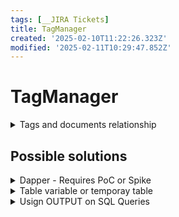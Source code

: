 ```yaml
---
tags: [__JIRA Tickets]
title: TagManager
created: '2025-02-10T11:22:26.323Z'
modified: '2025-02-11T10:29:47.852Z'
---
```


# TagManager

<details>
  <summary>Tags and documents relationship</summary>

  - Shared Libraries.
    + **FetchLibraryTags**
      + When you click on Manage tags at personal library, the results contains all tags for this user and for libraryId = 0
      + When you click ... the results on this popup contains the same results that the previous.
      + You can modify any tag on any selected library. This is right?

  - LibraryController - LibraryDocument.DeleteAllTags(...)
  - DocumentViewerController - DeleteAllTags(request.DocumentId, Db)
  - LibraryDocumentDbUpdateCommand - DeleteAllTags(...)

</details>

## Possible solutions

<details>
  <summary>Dapper - Requires PoC or Spike</summary>

  - https://www.learndapper.com/bulk-operations/bulk-insert
  - https://www.learndapper.com/bulk-operations/bulk-update
  - https://www.learndapper.com/bulk-operations/bulk-delete
  - https://www.learndapper.com/dapper-query/selecting-multiple-results

</details>

<details>
  <summary>Table variable or temporay table</summary>

  ```
  update 
    sometable
  set  
    x = v.value
  from 
    (values (a, b), (c, d), (e, f)) v(id, value)
  where 
    sometable.id = v.id;
  ```
  ```
    UPDATE t
      SET Field1 = v.Field1
      FROM dbo.MyTable t JOIN
          (VALUES (95, 348923),
                  (90, 348924),
                  (100, 348925)
          ) v(Field1, MyTableId)
          ON v.MyTableId = t.MyTableId;
  ```

</details>

<details>
  <summary>Usign OUTPUT on SQL Queries</summary>

  - Insert/update/delete tags at once time.
  ```
  private IEnumerable<LibraryTag> CreateTags(IEnumerable<TagItem> tags)
  {
    List<LibraryTag> result = new List<LibraryTag>();
    using (DbCommand cmd = _db.CreateCommand())
    {
      cmd.CommandText = "INSERT INTO LibraryTag (LibraryId, Tag, UserId) ";
      cmd.CommandText += "OUTPUT inserted.LibraryTagId, inserted.LibraryId, inserted.UserId, inserted.Tag ";
      cmd.CommandText += "VALUES ";
      cmd.CommandText += string.Join(", ", tags.Select((_, index) => $"(@LibraryId{index}, @Tag{index}, @UserId{index})"));

      foreach (var tag in tags.Select((x, i) => new { Value = x, Index = i }))
      {
        cmd.AddParameter($"@LibraryId{tag.Index}", DbType.Int32, _libraryId);
        cmd.AddParameter($"@UserId{tag.Index}", DbType.Int32, _userId);
        cmd.AddParameter($"@Tag{tag.Index}", DbType.String, tag.Value.OriginalName);
      }

      using (DbDataReader reader = cmd.ExecuteReader())
      {
        while (reader.Read())
        {
          LibraryTag newItem = new LibraryTag()
          {
            Id = reader.GetInt32(reader.GetOrdinal("LibraryTagId")),
            LibraryId = reader.GetInt32(reader.GetOrdinal("LibraryId")),
            UserId = reader.GetInt32(reader.GetOrdinal("UserId")),
            Tag = reader.GetString(reader.GetOrdinal("Tag"))
          };
          result.Add(newItem);
        }
      }
    }

    return result;
  }
  ```
</details>
